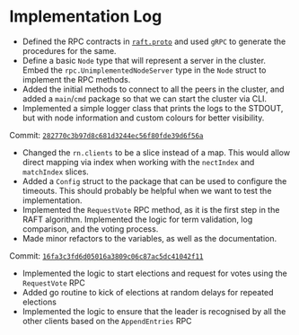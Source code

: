 # Implementation Log 

- Defined the RPC contracts in [`raft.proto`](../rpc/raft.proto) and used `gRPC` to generate the procedures for the same. 
- Define a basic `Node` type that will represent a server in the cluster. Embed the `rpc.UnimplementedNodeServer` type in the `Node` struct to implement the RPC methods.
- Added the initial methods to connect to all the peers in the cluster, and added a `main`/`cmd` package so that we can start the cluster via CLI.
- Implemented a simple logger class that prints the logs to the STDOUT, but with node information and custom colours for better visibility. 

Commit: [`282770c3b97d8c681d3244ec56f80fde39d6f56a`](https://github.com/EshaanAgg/dis/tree/282770c3b97d8c681d3244ec56f80fde39d6f56a/raft)

- Changed the `rn.clients` to be a slice instead of a map. This would allow direct mapping via index when working with the `nectIndex` and `matchIndex` slices.
- Added a `Config` struct to the package that can be used to configure the timeouts. This should probably be helpful when we want to test the implementation. 
- Implemented the `RequestVote` RPC method, as it is the first step in the RAFT algorithm. Implemented the logic for term validation, log comparison, and the voting process.
- Made minor refactors to the variables, as well as the documentation.

Commit: [`16fa3c3fd6d05016a3809c06c87ac5dc41042f11`](https://github.com/EshaanAgg/dis/tree/16fa3c3fd6d05016a3809c06c87ac5dc41042f11/raft)

- Implemented the logic to start elections and request for votes using the `RequestVote` RPC
- Added go routine to kick of elections at random delays for repeated elections
- Implemented the logic to ensure that the leader is recognised by all the other clients based on the `AppendEntries` RPC